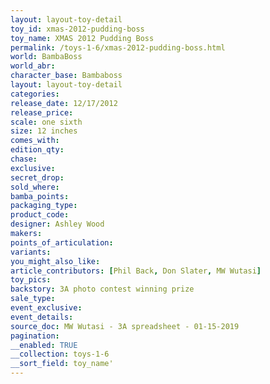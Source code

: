 ```yaml
---
layout: layout-toy-detail 
toy_id: xmas-2012-pudding-boss
toy_name: XMAS 2012 Pudding Boss
permalink: /toys-1-6/xmas-2012-pudding-boss.html
world: BambaBoss
world_abr: 
character_base: Bambaboss
layout: layout-toy-detail
categories: 
release_date: 12/17/2012
release_price: 
scale: one sixth
size: 12 inches
comes_with: 
edition_qty: 
chase: 
exclusive: 
secret_drop: 
sold_where: 
bamba_points: 
packaging_type: 
product_code:
designer: Ashley Wood
makers: 
points_of_articulation: 
variants: 
you_might_also_like: 
article_contributors: [Phil Back, Don Slater, MW Wutasi]
toy_pics: 
backstory: 3A photo contest winning prize
sale_type: 
event_exclusive: 
event_details: 
source_doc: MW Wutasi - 3A spreadsheet - 01-15-2019
pagination: 
__enabled: TRUE
__collection: toys-1-6
__sort_field: toy_name'
---
```

